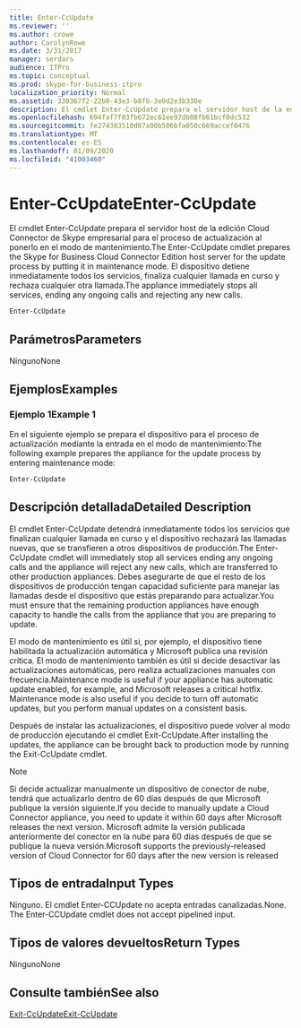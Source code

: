 ```yaml
---
title: Enter-CcUpdate
ms.reviewer: ''
ms.author: crowe
author: CarolynRowe
ms.date: 3/31/2017
manager: serdars
audience: ITPro
ms.topic: conceptual
ms.prod: skype-for-business-itpro
localization_priority: Normal
ms.assetid: 330367f2-22b0-43e3-b8fb-3e0d2e3b330e
description: El cmdlet Enter-CcUpdate prepara el servidor host de la edición Cloud Connector de Skype empresarial para el proceso de actualización al ponerlo en el modo de mantenimiento. El dispositivo detiene inmediatamente todos los servicios, finaliza cualquier llamada en curso y rechaza cualquier otra llamada.
ms.openlocfilehash: 694faf7f03fb672ec61ee97db08fb61bcf0dc532
ms.sourcegitcommit: fe274303510d07a90b506bfa050c669accef0476
ms.translationtype: MT
ms.contentlocale: es-ES
ms.lasthandoff: 01/09/2020
ms.locfileid: "41003460"
---
```

# <a name="enter-ccupdate"></a><span data-ttu-id="b96e4-104">Enter-CcUpdate</span><span class="sxs-lookup"><span data-stu-id="b96e4-104">Enter-CcUpdate</span></span>

<span data-ttu-id="b96e4-105">El cmdlet Enter-CcUpdate prepara el servidor host de la edición Cloud Connector de Skype empresarial para el proceso de actualización al ponerlo en el modo de mantenimiento.</span><span class="sxs-lookup"><span data-stu-id="b96e4-105">The Enter-CcUpdate cmdlet prepares the Skype for Business Cloud Connector Edition host server for the update process by putting it in maintenance mode.</span></span> <span data-ttu-id="b96e4-106">El dispositivo detiene inmediatamente todos los servicios, finaliza cualquier llamada en curso y rechaza cualquier otra llamada.</span><span class="sxs-lookup"><span data-stu-id="b96e4-106">The appliance immediately stops all services, ending any ongoing calls and rejecting any new calls.</span></span>
  
```powershell
Enter-CcUpdate
```

## <a name="parameters"></a><span data-ttu-id="b96e4-107">Parámetros</span><span class="sxs-lookup"><span data-stu-id="b96e4-107">Parameters</span></span>

<span data-ttu-id="b96e4-108">Ninguno</span><span class="sxs-lookup"><span data-stu-id="b96e4-108">None</span></span>
  
## <a name="examples"></a><span data-ttu-id="b96e4-109">Ejemplos</span><span class="sxs-lookup"><span data-stu-id="b96e4-109">Examples</span></span>
<span data-ttu-id="b96e4-110"><a name="Examples"> </a></span><span class="sxs-lookup"><span data-stu-id="b96e4-110"></span></span>

### <a name="example-1"></a><span data-ttu-id="b96e4-111">Ejemplo 1</span><span class="sxs-lookup"><span data-stu-id="b96e4-111">Example 1</span></span>

<span data-ttu-id="b96e4-112">En el siguiente ejemplo se prepara el dispositivo para el proceso de actualización mediante la entrada en el modo de mantenimiento:</span><span class="sxs-lookup"><span data-stu-id="b96e4-112">The following example prepares the appliance for the update process by entering maintenance mode:</span></span>
  
```powershell
Enter-CcUpdate 
```

## <a name="detailed-description"></a><span data-ttu-id="b96e4-113">Descripción detallada</span><span class="sxs-lookup"><span data-stu-id="b96e4-113">Detailed Description</span></span>
<span data-ttu-id="b96e4-114"><a name="DetailedDescription"> </a></span><span class="sxs-lookup"><span data-stu-id="b96e4-114"></span></span>

<span data-ttu-id="b96e4-115">El cmdlet Enter-CcUpdate detendrá inmediatamente todos los servicios que finalizan cualquier llamada en curso y el dispositivo rechazará las llamadas nuevas, que se transfieren a otros dispositivos de producción.</span><span class="sxs-lookup"><span data-stu-id="b96e4-115">The Enter-CcUpdate cmdlet will immediately stop all services ending any ongoing calls and the appliance will reject any new calls, which are transferred to other production appliances.</span></span> <span data-ttu-id="b96e4-116">Debes asegurarte de que el resto de los dispositivos de producción tengan capacidad suficiente para manejar las llamadas desde el dispositivo que estás preparando para actualizar.</span><span class="sxs-lookup"><span data-stu-id="b96e4-116">You must ensure that the remaining production appliances have enough capacity to handle the calls from the appliance that you are preparing to update.</span></span>
  
<span data-ttu-id="b96e4-p104">El modo de mantenimiento es útil si, por ejemplo, el dispositivo tiene habilitada la actualización automática y Microsoft publica una revisión crítica. El modo de mantenimiento también es útil si decide desactivar las actualizaciones automáticas, pero realiza actualizaciones manuales con frecuencia.</span><span class="sxs-lookup"><span data-stu-id="b96e4-p104">Maintenance mode is useful if your appliance has automatic update enabled, for example, and Microsoft releases a critical hotfix. Maintenance mode is also useful if you decide to turn off automatic updates, but you perform manual updates on a consistent basis.</span></span>
  
<span data-ttu-id="b96e4-119">Después de instalar las actualizaciones, el dispositivo puede volver al modo de producción ejecutando el cmdlet Exit-CcUpdate.</span><span class="sxs-lookup"><span data-stu-id="b96e4-119">After installing the updates, the appliance can be brought back to production mode by running the Exit-CcUpdate cmdlet.</span></span>
  
> [!NOTE]
> <span data-ttu-id="b96e4-120">Si decide actualizar manualmente un dispositivo de conector de nube, tendrá que actualizarlo dentro de 60 días después de que Microsoft publique la versión siguiente.</span><span class="sxs-lookup"><span data-stu-id="b96e4-120">If you decide to manually update a Cloud Connector appliance, you need to update it within 60 days after Microsoft releases the next version.</span></span> <span data-ttu-id="b96e4-121">Microsoft admite la versión publicada anteriormente del conector en la nube para 60 días después de que se publique la nueva versión.</span><span class="sxs-lookup"><span data-stu-id="b96e4-121">Microsoft supports the previously-released version of Cloud Connector for 60 days after the new version is released</span></span> 
  
## <a name="input-types"></a><span data-ttu-id="b96e4-122">Tipos de entrada</span><span class="sxs-lookup"><span data-stu-id="b96e4-122">Input Types</span></span>
<span data-ttu-id="b96e4-123"><a name="InputTypes"> </a></span><span class="sxs-lookup"><span data-stu-id="b96e4-123"></span></span>

<span data-ttu-id="b96e4-p106">Ninguno. El cmdlet Enter-CCUpdate no acepta entradas canalizadas.</span><span class="sxs-lookup"><span data-stu-id="b96e4-p106">None. The Enter-CCUpdate cmdlet does not accept pipelined input.</span></span>
  
## <a name="return-types"></a><span data-ttu-id="b96e4-126">Tipos de valores devueltos</span><span class="sxs-lookup"><span data-stu-id="b96e4-126">Return Types</span></span>
<span data-ttu-id="b96e4-127"><a name="ReturnTypes"> </a></span><span class="sxs-lookup"><span data-stu-id="b96e4-127"></span></span>

<span data-ttu-id="b96e4-128">Ninguno</span><span class="sxs-lookup"><span data-stu-id="b96e4-128">None</span></span> 
  
## <a name="see-also"></a><span data-ttu-id="b96e4-129">Consulte también</span><span class="sxs-lookup"><span data-stu-id="b96e4-129">See also</span></span>
<span data-ttu-id="b96e4-130"><a name="ReturnTypes"> </a></span><span class="sxs-lookup"><span data-stu-id="b96e4-130"></span></span>

[<span data-ttu-id="b96e4-131">Exit-CcUpdate</span><span class="sxs-lookup"><span data-stu-id="b96e4-131">Exit-CcUpdate</span></span>](exit-ccupdate.md)
  

